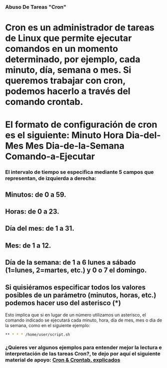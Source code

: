 ### Abuso De Tareas "Cron"

# Cron es un administrador de tareas de Linux que permite ejecutar comandos en un momento determinado, por ejemplo, cada minuto, día, semana o mes. Si queremos trabajar con cron, podemos hacerlo a través del comando crontab.

# El formato de configuración de cron es el siguiente: Minuto Hora Dia-del-Mes Mes Dia-de-la-Semana Comando-a-Ejecutar

### El intervalo de tiempo se especifica mediante 5 campos que representan, de izquierda a derecha:

## Minutos: de 0 a 59.
## Horas: de 0 a 23.
## Día del mes: de 1 a 31.
## Mes: de 1 a 12.
## Día de la semana: de 1 a 6 lunes a sábado (1=lunes, 2=martes, etc.) y 0 o 7 el domingo.
## Si quisiéramos especificar todos los valores posibles de un parámetro (minutos, horas, etc.) podemos hacer uso del asterisco (*)
Esto implica que si en lugar de un número utilizamos un asterisco, el comando indicado se ejecutará cada minuto, hora, día de mes, mes o día de la semana, como en el siguiente ejemplo:

```bash
** * * * /home/user/script.sh
```

### ¿Quieres ver algunos ejemplos para entender mejor la lectura e interpretación de las tareas Cron?, te dejo por aquí el siguiente material de apoyo: [Cron & Crontab, explicados](https://blog.desdelinux.net/cron-crontab-explicados/)
